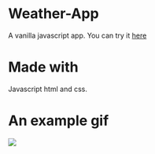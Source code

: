 # Weather-App
A vanilla javascript app. You can try it [here](https://weather-appjs.herokuapp.com/)
# Made with
Javascript html and css.
# An example gif
![](https://media.giphy.com/media/42t9SKyXfIjIJsnuej/giphy.gif)
